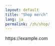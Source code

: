 ```yaml
---
layout: default
title: "Shop merch"
lang: ja
permalink: /zh/shop/
---
```


<p>https://example.com</p>
